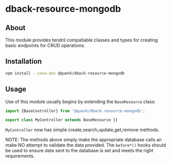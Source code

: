 # dback-resource-mongodb

## About

This module provides tendril compatiable classes and types for creating basic
endpoints for CRUD operations.

## Installation

```sh
npm install --save-dev @quenk/dback-resource-mongodb
```

## Usage

Use of this module usually begins by extending the `BaseResource` class:

```typescript
import {BaseController} from '@quenk/dback-resource-mongodb';

export class MyController extends BaseResource {}

```

`MyController` now has simple create,search,update,get,remove methods.

NOTE: The methods above simply make the appropriate database calls an make NO
attempt to validate the data provided. The `before*()` hooks should be used 
to ensure data sent to the database is set and meets the right requirements.
